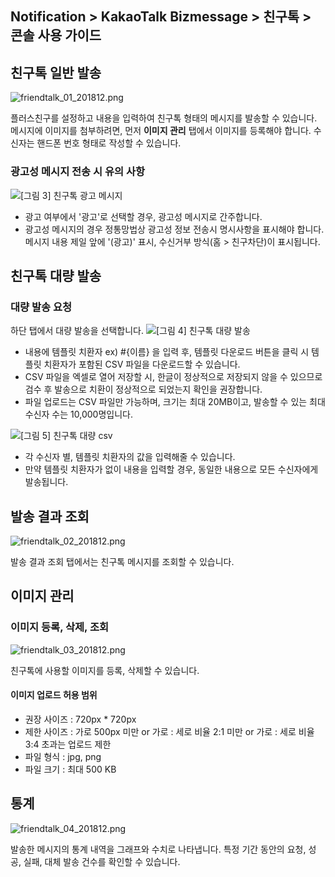 ## Notification > KakaoTalk Bizmessage > 친구톡 > 콘솔 사용 가이드

## 친구톡 일반 발송

![friendtalk_01_201812.png](https://static.toastoven.net/prod_alimtalk/friendtalk_01_201812.png)

플러스친구를 설정하고 내용을 입력하여 친구톡 형태의 메시지를 발송할 수 있습니다.
메시지에 이미지를 첨부하려면, 먼저 **이미지 관리** 탭에서 이미지를 등록해야 합니다.
수신자는 핸드폰 번호 형태로 작성할 수 있습니다.

### 광고성 메시지 전송 시 유의 사항

![[그림 3] 친구톡 광고 메시지](http://static.toastoven.net/prod_alimtalk/friendtalk_02.png)

* 광고 여부에서 '광고'로 선택할 경우, 광고성 메시지로 간주합니다.
* 광고성 메시지의 경우 정통망법상 광고성 정보 전송시 명시사항을 표시해야 합니다. 메시지 내용 제일 앞에 '(광고)' 표시, 수신거부 방식(홈 > 친구차단)이 표시됩니다.

## 친구톡 대량 발송

### 대량 발송 요청
하단 탭에서 대량 발송을 선택합니다.
![[그림 4] 친구톡 대량 발송](http://static.toastoven.net/prod_alimtalk/friendtalk_mass_04.png)

* 내용에 템플릿 치환자 ex) #{이름} 을 입력 후, 템플릿 다운로드 버튼을 클릭 시 템플릿 치환자가 포함된 CSV 파일을 다운로드할 수 있습니다.
* CSV 파일을 엑셀로 열어 저장할 시, 한글이 정상적으로 저장되지 않을 수 있으므로 검수 후 발송으로 치환이 정상적으로 되었는지 확인을 권장합니다.
* 파일 업로드는 CSV 파일만 가능하며, 크기는 최대 20MB이고, 발송할 수 있는 최대 수신자 수는 10,000명입니다.

![[그림 5] 친구톡 대량 csv](http://static.toastoven.net/prod_alimtalk/friendtalk_mass_05.png)

* 각 수신자 별, 템플릿 치환자의 값을 입력해줄 수 있습니다.
* 만약 템플릿 치환자가 없이 내용을 입력할 경우, 동일한 내용으로 모든 수신자에게 발송됩니다.

## 발송 결과 조회

![friendtalk_02_201812.png](https://static.toastoven.net/prod_alimtalk/friendtalk_02_201812.png)

발송 결과 조회 탭에서는 친구톡 메시지를 조회할 수 있습니다.

## 이미지 관리

### 이미지 등록, 삭제, 조회

![friendtalk_03_201812.png](https://static.toastoven.net/prod_alimtalk/friendtalk_03_201812.png)

친구톡에 사용할 이미지를 등록, 삭제할 수 있습니다.

#### 이미지 업로드 허용 범위
* 권장 사이즈 : 720px * 720px
* 제한 사이즈 : 가로 500px 미만 or 가로 : 세로 비율 2:1 미만 or 가로 : 세로 비율 3:4 초과는 업로드 제한
* 파일 형식 : jpg, png
* 파일 크기 : 최대 500 KB

## 통계

![friendtalk_04_201812.png](https://static.toastoven.net/prod_alimtalk/friendtalk_04_201812.png)

발송한 메시지의 통계 내역을 그래프와 수치로 나타냅니다.
특정 기간 동안의 요청, 성공, 실패, 대체 발송 건수를 확인할 수 있습니다.
